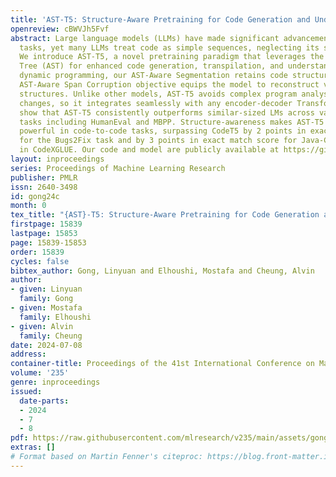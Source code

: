 ```yaml
---
title: 'AST-T5: Structure-Aware Pretraining for Code Generation and Understanding'
openreview: cBWVJh5Fvf
abstract: Large language models (LLMs) have made significant advancements in code-related
  tasks, yet many LLMs treat code as simple sequences, neglecting its structured nature.
  We introduce AST-T5, a novel pretraining paradigm that leverages the Abstract Syntax
  Tree (AST) for enhanced code generation, transpilation, and understanding. Using
  dynamic programming, our AST-Aware Segmentation retains code structure, while our
  AST-Aware Span Corruption objective equips the model to reconstruct various code
  structures. Unlike other models, AST-T5 avoids complex program analyses or architectural
  changes, so it integrates seamlessly with any encoder-decoder Transformer. Evaluations
  show that AST-T5 consistently outperforms similar-sized LMs across various code-related
  tasks including HumanEval and MBPP. Structure-awareness makes AST-T5 particularly
  powerful in code-to-code tasks, surpassing CodeT5 by 2 points in exact match score
  for the Bugs2Fix task and by 3 points in exact match score for Java-C# Transpilation
  in CodeXGLUE. Our code and model are publicly available at https://github.com/gonglinyuan/ast_t5.
layout: inproceedings
series: Proceedings of Machine Learning Research
publisher: PMLR
issn: 2640-3498
id: gong24c
month: 0
tex_title: "{AST}-T5: Structure-Aware Pretraining for Code Generation and Understanding"
firstpage: 15839
lastpage: 15853
page: 15839-15853
order: 15839
cycles: false
bibtex_author: Gong, Linyuan and Elhoushi, Mostafa and Cheung, Alvin
author:
- given: Linyuan
  family: Gong
- given: Mostafa
  family: Elhoushi
- given: Alvin
  family: Cheung
date: 2024-07-08
address:
container-title: Proceedings of the 41st International Conference on Machine Learning
volume: '235'
genre: inproceedings
issued:
  date-parts:
  - 2024
  - 7
  - 8
pdf: https://raw.githubusercontent.com/mlresearch/v235/main/assets/gong24c/gong24c.pdf
extras: []
# Format based on Martin Fenner's citeproc: https://blog.front-matter.io/posts/citeproc-yaml-for-bibliographies/
---
```

